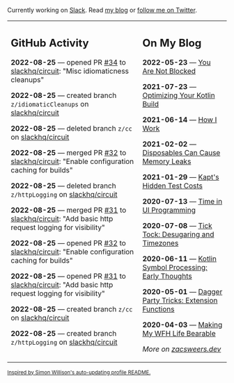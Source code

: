 Currently working on [Slack](https://slack.com/). Read [my blog](https://zacsweers.dev/) or [follow me on Twitter](https://twitter.com/ZacSweers).

<table><tr><td valign="top" width="60%">

## GitHub Activity
<!-- githubActivity starts -->
**2022-08-25** — opened PR [#34](https://github.com/slackhq/circuit/pull/34) to [slackhq/circuit](https://github.com/slackhq/circuit): "Misc idiomaticness cleanups"

**2022-08-25** — created branch `z/idiomaticCleanups` on [slackhq/circuit](https://github.com/slackhq/circuit)

**2022-08-25** — deleted branch `z/cc` on [slackhq/circuit](https://github.com/slackhq/circuit)

**2022-08-25** — merged PR [#32](https://github.com/slackhq/circuit/pull/32) to [slackhq/circuit](https://github.com/slackhq/circuit): "Enable configuration caching for builds"

**2022-08-25** — deleted branch `z/httpLogging` on [slackhq/circuit](https://github.com/slackhq/circuit)

**2022-08-25** — merged PR [#31](https://github.com/slackhq/circuit/pull/31) to [slackhq/circuit](https://github.com/slackhq/circuit): "Add basic http request logging for visibility"

**2022-08-25** — opened PR [#32](https://github.com/slackhq/circuit/pull/32) to [slackhq/circuit](https://github.com/slackhq/circuit): "Enable configuration caching for builds"

**2022-08-25** — opened PR [#31](https://github.com/slackhq/circuit/pull/31) to [slackhq/circuit](https://github.com/slackhq/circuit): "Add basic http request logging for visibility"

**2022-08-25** — created branch `z/cc` on [slackhq/circuit](https://github.com/slackhq/circuit)

**2022-08-25** — created branch `z/httpLogging` on [slackhq/circuit](https://github.com/slackhq/circuit)
<!-- githubActivity ends -->
</td><td valign="top" width="40%">

## On My Blog
<!-- blog starts -->
**2022-05-23** — [You Are Not Blocked](https://www.zacsweers.dev/you-are-not-blocked/)

**2021-07-23** — [Optimizing Your Kotlin Build](https://www.zacsweers.dev/optimizing-your-kotlin-build/)

**2021-06-14** — [How I Work](https://www.zacsweers.dev/how-i-work/)

**2021-02-02** — [Disposables Can Cause Memory Leaks](https://www.zacsweers.dev/disposables-can-cause-memory-leaks/)

**2021-01-29** — [Kapt's Hidden Test Costs](https://www.zacsweers.dev/kapts-hidden-test-costs/)

**2020-07-13** — [Time in UI Programming](https://www.zacsweers.dev/time-in-ui/)

**2020-07-08** — [Tick Tock: Desugaring and Timezones](https://www.zacsweers.dev/ticktock-desugaring-timezones/)

**2020-06-11** — [Kotlin Symbol Processing: Early Thoughts](https://www.zacsweers.dev/kotlin-symbol-processor-early-thoughts/)

**2020-05-01** — [Dagger Party Tricks: Extension Functions](https://www.zacsweers.dev/dagger-party-tricks-extension-functions/)

**2020-04-03** — [Making My WFH Life Bearable](https://www.zacsweers.dev/making-wfh-life-bearable/)
<!-- blog ends -->
_More on [zacsweers.dev](https://zacsweers.dev/)_
</td></tr></table>

<sub><a href="https://simonwillison.net/2020/Jul/10/self-updating-profile-readme/">Inspired by Simon Willison's auto-updating profile README.</a></sub>